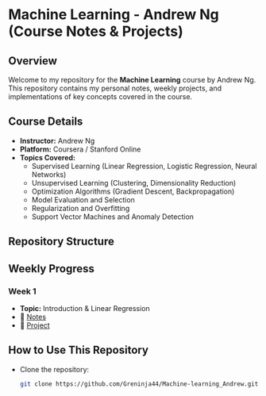 # Machine Learning - Andrew Ng (Course Notes & Projects)

## Overview
Welcome to my repository for the **Machine Learning** course by Andrew Ng. This repository contains my personal notes, weekly projects, and implementations of key concepts covered in the course.

## Course Details
- **Instructor:** Andrew Ng
- **Platform:** Coursera / Stanford Online
- **Topics Covered:**
  - Supervised Learning (Linear Regression, Logistic Regression, Neural Networks)
  - Unsupervised Learning (Clustering, Dimensionality Reduction)
  - Optimization Algorithms (Gradient Descent, Backpropagation)
  - Model Evaluation and Selection
  - Regularization and Overfitting
  - Support Vector Machines and Anomaly Detection
  
## Repository Structure

## Weekly Progress
### Week 1
- **Topic:** Introduction & Linear Regression  
- 📄 [Notes](./Notes/week1.md)  
- 📝 [Project](./Projects/week1/)  

## How to Use This Repository
- Clone the repository:  
  ```bash
  git clone https://github.com/Greninja44/Machine-learning_Andrew.git
